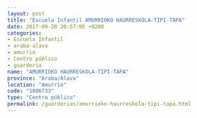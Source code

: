```yaml
---
layout: post
title: "Escuela Infantil AMURRIOKO HAURRESKOLA-TIPI-TAPA"
date: 2017-09-20 20:57:05 +0200
categories:
- Escuela Infantil
- araba-alava
- amurrio
- Centro público
- guarderia
name: "AMURRIOKO HAURRESKOLA-TIPI-TAPA"
province: "Araba/Álava"
location: "Amurrio"
code: "1006733"
type: "Centro público"
permalink: /guarderias/amurrioko-haurreskola-tipi-tapa.html
---
```

